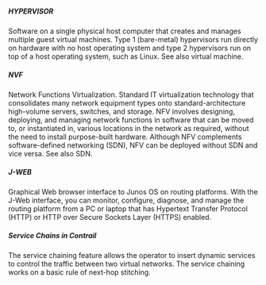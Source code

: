 <h5>HYPERVISOR</h5> Software on a single physical host computer that creates and manages multiple guest virtual machines. Type 1 (bare-metal) hypervisors run directly on hardware with no host operating system and type 2 hypervisors run on top of a host operating system, such as Linux. See also virtual machine.
<h5>NVF</h5>Network Functions Virtualization. Standard IT virtualization technology that consolidates many network equipment types onto standard-architecture high-volume servers, switches, and storage. NFV involves designing, deploying, and managing network functions in software that can be moved to, or instantiated in, various locations in the network as required, without the need to install purpose-built hardware. Although NFV complements software-defined networking (SDN), NFV can be deployed without SDN and vice versa. See also SDN.
<h5>J-WEB</h5> Graphical Web browser interface to Junos OS on routing platforms. With the J-Web interface, you can monitor, configure, diagnose, and manage the routing platform from a PC or laptop that has Hypertext Transfer Protocol (HTTP) or HTTP over Secure Sockets Layer (HTTPS) enabled.
<h5>Service Chains in Contrail</h5> The service chaining feature allows the operator to insert dynamic services to control the traffic between two virtual networks. The service chaining works on a basic rule of next-hop stitching.
